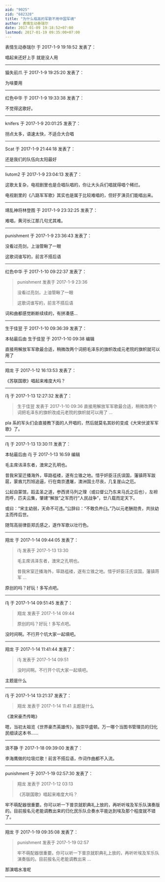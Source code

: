```yaml
---
aid: "9025"
zid: "682328"
title: "为什么临高的军歌不用中国军魂"
author: 表情生动泰瑞尔
date: 2017-01-09 19:18:52+07:00
lastmod: 2017-01-19 09:35:00+07:00
---
```


表情生动泰瑞尔 于 2017-1-9 19:18:52 发表了：

唱起来还好上手 就是没人用

---

猫失前爪 于 2017-1-9 19:25:20 发表了：

为啥要用

---

红色中华 于 2017-1-9 19:33:38 发表了：

不觉得这歌好。

---

knifers 于 2017-1-9 20:01:25 发表了：

拐点太多，语速太快，不适合大合唱

---

Scat 于 2017-1-9 21:44:18 发表了：

还是我们的队伍向太阳最好

---

liutom2 于 2017-1-9 23:04:13 发表了：

这歌太复杂，电视剧里也是合唱队唱的，你让大头兵们唱就得唱个稀烂。

电视剧里的《八路军军歌》其实也是属于比较难唱的，但好歹演员们能唱出来。

---

靖乱神将林登图 于 2017-1-9 23:32:25 发表了：

难唱，黄河长江那几句尤其难。

---

punishment 于 2017-1-9 23:36:43 发表了：

没看过亮剑，上油管瞅了一眼

这歌词谁写的，前言不搭后语

---

红色中华 于 2017-1-10 09:22:37 发表了：

> punishment 发表于 2017-1-9 23:36
>
> 没看过亮剑，上油管瞅了一眼
>
> 这歌词谁写的，前言不搭后语

词和曲都感觉断断续续的，有拼凑感…

---

生于佳翌 于 2017-1-10 09:36:39 发表了：

本帖最后由 生于佳翌 于 2017-1-10 09:38 编辑

直接用解放军军歌最合适，稍微改两个词把毛泽东的旗帜改成元老院的旗帜就可以用了

---

翔龙 于 2017-1-12 16:13:53 发表了：

《苏联国歌》唱起来难度大吗？

---

i1j 于 2017-1-13 12:27:32 发表了：

> 生于佳翌 发表于 2017-1-10 09:36 直接用解放军军歌最合适，稍微改两个词把毛泽东的旗帜改成元老院的旗帜就可以用了 ...

pla 系的军头们会直接教下面的人开唱的，然后就莫名其妙的变成《大宋伏波军军歌》了。

---

i1j 于 2017-1-13 13:30:11 发表了：

本帖最后由 i1j 于 2017-1-13 16:59 编辑

毛主席讳泽东者，澳宋之孔明也。

昔我宋室迁播海外，筚路褴褛，遂有立锥之地。惜乎奸臣汪氏误国，藩镇蒋军跋扈，蒙酋兀烈旭追逼，行在南京遭屠，澳洲国土尽丧，几复崖山之厄。

公起自蒙馆，蹈孟圣之道，参西贤马列之理（或曰督公乃东来马氏之后也），左袒而呼，匹夫云集，肇建“解放”之军而行“人民战争”，廿八载而定天下。

或曰：“宋主幼弱，天命不可违。”公辞曰：“不敢负杵臼。”乃以元老酬勋贵，共扶幼主而传后世。

随驾高丽律臣郑氏感之，遂作军歌以壮行色。

---

翔龙 于 2017-1-14 09:44:05 发表了：

> i1j 发表于 2017-1-13 13:30
>
> 毛主席讳泽东者，澳宋之孔明也。
>
> 昔我宋室迁播海外，筚路褴褛，遂有立锥之地。惜乎奸臣汪氏误国，藩镇蒋军 ...

原创的吗？好玩！多写点吧。

---

i1j 于 2017-1-14 09:51:45 发表了：

> 翔龙 发表于 2017-1-14 09:44
>
> 原创的吗？好玩！多写点吧。

没时间啊。不行开个坑大家一起填吧。

---

翔龙 于 2017-1-14 11:41:44 发表了：

> i1j 发表于 2017-1-14 09:51
>
> 没时间啊。不行开个坑大家一起填吧。

主题是什么

---

i1j 于 2017-1-14 13:21:37 发表了：

> 翔龙 发表于 2017-1-14 11:41 主题是什么

《澳宋豪杰传略》

嗯，当初太祖览《世界豪杰英雄传》，独崇华盛顿。万一哪个当图书管理员的归化民细读这本书……

---

浪不静 于 2017-1-18 09:39:00 发表了：

李海鹰做的垃圾烂歌！前言不搭后语，作词作曲都不入流。

---

punishment 于 2017-1-19 02:57:30 发表了：

> 翔龙 发表于 2017-1-12 03:13
>
> 《苏联国歌》唱起来难度大吗？

牢不萌配器很重要。你可以听一下普京就职典礼上放的，再听听埃及军乐队演奏版的。目前报名元老能调教出来的归化民乐队合奏水平能达到埃及那个程度就不错了。

---

翔龙 于 2017-1-19 09:35:08 发表了：

> punishment 发表于 2017-1-19 02:57
>
> 牢不萌配器很重要。你可以听一下普京就职典礼上放的，再听听埃及军乐队演奏版的。目前报名元老能调教出来 ...

那演唱水准呢

---
